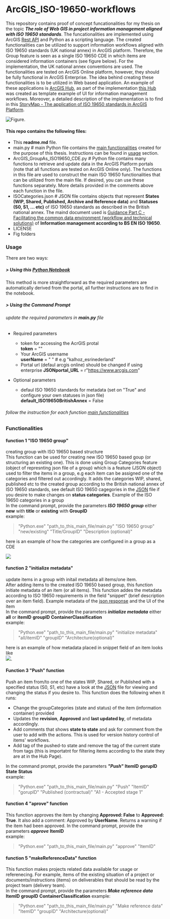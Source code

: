# ArcGIS_ISO-19650-workflows

This repository contains proof of concept funcationalities for my thesis on the topic _**The role of Web GIS in project information management aligned with ISO 19650 standards**_. 
The funcationalities are implemented using ArcGIS [Rest API](https://developers.arcgis.com/rest/) and Python as a scripting language.
The created functionalities can be utilized to support information workflows aligned with ISO 19650 standards (UK national annex) in ArcGIS platform.
Therefore, the Group feature is seen as a single ISO 19650 CDE in which items are considered information containers (see figure below). 
For the implementation, the UK national annex conventions are used. 
The functionalities are tested on ArcGIS Online platform, however, they should be fully functional in ArcGIS Enterprise. 
The idea behind creating these functionalities is to be utilized in Web based application. 
An example of these applications is [ArcGIS Hub](https://hub.arcgis.com/), as part of the implementation [this Hub](https://hubiso-19650-example-esrinederland.hub.arcgis.com/) was created as template example of UI for information management workflows. 
Moreover, a detailed description of the implementation is to find in this [StoryMap - The application of ISO 19650 standards in ArcGIS Platform](https://storymaps.arcgis.com/stories/f973462663af453a92b14ff107621a4b/).

![Figure](https://github.com/khalhoz/ArcGIS_ISO-19650-workflows/blob/main/fig/ArcGISOnlineVsISO.png).  

#### This repo contains the following files:
* This **readme.md** file. 
* main.py # main Python file contains the [main functionalities](#functionalities) created for the purpose of this thesis. Instructions can be found in [usage](#usage) section. 
* ArcGIS_GroupAs_ISO19650_CDE.py # Python file contains many functions to retrieve and update data in the ArcGIS Platform portals (note that all functions are tested on ArcGIS Online only). The functions in this file are used to construct the main ISO 19650 functionalities that can be utilized from the main file. If desired, you can use these functions separately. More details provided in the comments above each function in the file. 
* ISOCategories.json # JSON file contains objects that represent **States (WIP, Shared, Published, Archive and Reference data)** and **Statuses (S0, S1, ... etc)** of ISO 19650 standards as described in the British national annex. The maind document used is [Guidance Part C - Facilitating the common data environment (workflow and technical solutions)](https://ukbimframework.org/wp-content/uploads/2020/09/Guidance-Part-C_Facilitating-the-common-data-environment-workflow-and-technical-solutions_Edition-1.pdf)
 of **Information management according to BS EN ISO 19650**. 
* LICENSE 
* Fig folders 

### Usage 
There are two ways:
##### > Using this [Python Notebook](https://esrinederland.maps.arcgis.com/home/notebook/notebook.html?id=1325cacd64164187a7888b83d2399318)  
This method is more straightforward as the required parameters are automatically derived from the portal, all further instructions are to find in the notebook.

##### > Using the Command Prompt
###### update the required parameters in _**main.py**_ file 
* Required parameters  
  
    * token for accessing the AcrGIS protal  
**token** = "" 
    * Your ArcGIS username   
**userName**        = " " # e.g "kalhoz_esrinederland"
    * Portal url (defaul arcgis online) should be changed if using enterprise
**JSONportal_URL**  = r"https://www.arcgis.com"  
* Optional parameters
    * defaul ISO 19650 standards for metadata (set on "True" and configure your own statuses in json file)  
**default_ISO19650BritishAnnex** = False

###### follow the instruction for each function [main functionalities](#functionalities)
   
### Functionalities
#### function 1 "ISO 19650 group"
creating group with ISO 19650 based structure  
This function can be used for creating new ISO 19650 based goup (or structuring an existing one). This is done using Group Categories feature (object of represnting json file of a group) which is a feature (JSON object) used to filter the items in a group, e.g each item can be assigned one of the categories and filtered out accordingly. 
It adds the categories WIP, shared, published etc to the created group according to the British national annex of ISO 19650 standards, see default ISO 19650 cagegories in the [JSON](https://github.com/khalhoz/ArcGIS_ISO-19650-workflows/blob/main/ISOCategories.json) file if you desire to make changes on **status categories**. Example of the ISO 19650 categories in a group  
In the command prompt, provide the parameters _**ISO 19650 group**_ either **new** with **title** or **existing** with **GroupID**  
example:  
> "Python.exe" "path_to_this_main_file/main.py" "ISO 19650 group" "new/existing" "Title/GroupID" "Description (optional)"   

here is an example of how the categories are configured in a group as a CDE  

![](https://github.com/khalhoz/ArcGIS_ISO-19650-workflows/blob/main/fig/CategoriesStatesStatusExample.PNG)

#### function 2 "initialize metadata"
update items in a group with initail metadata all items/one item.  
After adding items to the created ISO 19650 based group, this function initiate metadata of an item (or all items). This function addes the metadata according to ISO 19650 requirements in the field "snippet" (brief description over an item field). Example metadata of the [json response](https://github.com/khalhoz/ArcGIS_ISO-19650-workflows/blob/main/fig/metadataJSONResponse.PNG) and the UI of the item  
In the command prompt, provide the parameters _**initialize metadata**_ either **all** or **itemID**  **groupID** **ContainerClassification**  
example:  
> "Python.exe" "path_to_this_main_file/main.py" "initialize metadata" "all/itemID" "groupID" "Architecture(optional)"   

here is an example of how metadata placed in snippet field of an item looks like  
![](https://github.com/khalhoz/ArcGIS_ISO-19650-workflows/blob/main/fig/MetadataItemExample.PNG).


#### Function 3 "Push" function 
Push an item from/to one of the states WIP, Shared, or Published with a specified status (S0, S1, etc) have a look at the [JSON](https://github.com/khalhoz/ArcGIS_ISO-19650-workflows/blob/main/ISOCategories.json) file for viewing and changing the status if you desire to.
This function does the following when it runs:
* Change the groupCategories (state and status) of the item (information container) provided 
* Updates the **revision**, **Approved** and **last updated by**, of metadata accordingly.
* Add comments that shows **state to state** and ask for comment from the user to add with the actions. This is used for version history control of items' workflows. 
* Add tag of the pushed-to state and remove the tag of the current state from tags (this is importatnt for filtering items according to the state they are at in the Hub Page).  

In the command prompt, provide the parameters _**"Push"**_ **ItemID** **gorupID**  **State** **Status**  
example:  
> "Python.exe" "path_to_this_main_file/main.py" "Push" "ItemID" "gorupID" "Published (contractual)" "A1 - Accepted stage 1"

#### function 4 "aprove" function
This function approves the item by changing **Approved: False** to **Approved: True**. It also add a comment: Approved by **UserName**.
Returns a warning if the item had been approved. 
In the command prompt, provide the parameters **_approve_** **ItemID**  
example:  
> "Python.exe" "path_to_this_main_file/main.py" "approve" "ItemID"  

#### function 5 "makeReferenceData" function
This function makes projects related data available for usage or referenecing. For example, items of the existing situation of a project or documents/instructions (items) on deliverables that should be read by the project team (delivery team).  
In the command prompt, provide the parameters **_Make reference data_** **ItemID** **groupID** **ContainerClassification**
example:  
> "Python.exe" "path_to_this_main_file/main.py" "Make reference data" "ItemID" "groupID" "Architecture(optional)" 
